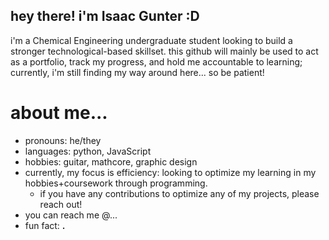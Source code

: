 ## hey there! i'm Isaac Gunter :D
i'm a Chemical Engineering undergraduate student looking to build a stronger technological-based skillset. this github will mainly be used to act as a portfolio, track my progress, and hold me accountable to learning; currently, i'm still finding my way around here... so be patient!

# about me...
- pronouns: he/they
- languages: python, JavaScript
- hobbies: guitar, mathcore, graphic design
- currently, my focus is efficiency: looking to optimize my learning in my hobbies+coursework through programming.
    - if you have any contributions to optimize any of my projects, please reach out!
- you can reach me @...
- fun fact: __.__


<!--
**isaacgun/isaacgun** is a ✨ _special_ ✨ repository because its `README.md` (this file) appears on your GitHub profile.

Here are some ideas to get you started:

- 🔭 I’m currently working on ...
- 🌱 I’m currently learning ...
- 👯 I’m looking to collaborate on ...
- 🤔 I’m looking for help with ...
- 💬 Ask me about ...
- 📫 How to reach me: ...
- 😄 Pronouns: ...
- ⚡ Fun fact: ...
-->
